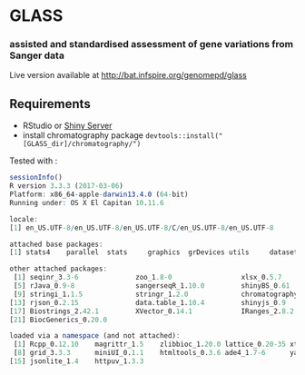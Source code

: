 # GLASS
### assisted and standardised assessment of gene variations from Sanger data

Live version available at http://bat.infspire.org/genomepd/glass

Requirements
--------------

* RStudio or [Shiny Server](https://www.rstudio.com/products/shiny/shiny-server/)
* install chromatography package `devtools::install("[GLASS_dir]/chromatography/")`


Tested with :
<verbatim>
``` R
sessionInfo()
R version 3.3.3 (2017-03-06)
Platform: x86_64-apple-darwin13.4.0 (64-bit)
Running under: OS X El Capitan 10.11.6

locale:
[1] en_US.UTF-8/en_US.UTF-8/en_US.UTF-8/C/en_US.UTF-8/en_US.UTF-8

attached base packages:
[1] stats4    parallel  stats     graphics  grDevices utils     datasets  methods   base     

other attached packages:
 [1] seqinr_3.3-6              zoo_1.8-0                 xlsx_0.5.7                xlsxjars_0.6.1           
 [5] rJava_0.9-8               sangerseqR_1.10.0         shinyBS_0.61              DT_0.2                   
 [9] stringi_1.1.5             stringr_1.2.0             chromatography_0.0.0.9000 htmlwidgets_0.8          
[13] rjson_0.2.15              data.table_1.10.4         shinyjs_0.9               shiny_1.0.3              
[17] Biostrings_2.42.1         XVector_0.14.1            IRanges_2.8.2             S4Vectors_0.12.2         
[21] BiocGenerics_0.20.0      

loaded via a namespace (and not attached):
 [1] Rcpp_0.12.10    magrittr_1.5    zlibbioc_1.20.0 lattice_0.20-35 xtable_1.8-2    R6_2.2.1        tools_3.3.3    
 [8] grid_3.3.3      miniUI_0.1.1    htmltools_0.3.6 ade4_1.7-6      yaml_2.1.14     digest_0.6.12   mime_0.5       
[15] jsonlite_1.4    httpuv_1.3.3
```

